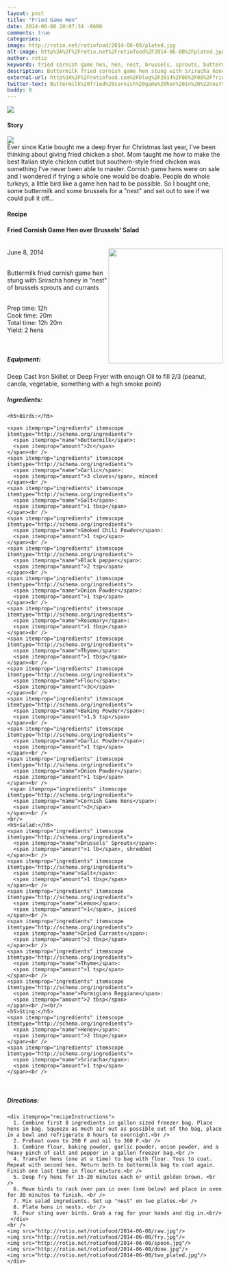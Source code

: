 ```yaml
---
layout: post
title: "Fried Game Hen"
date: 2014-06-08 20:07:34 -0600
comments: true
categories: 
image: http://rotio.net/rotiofood/2014-06-08/plated.jpg
alt-image: http%3A%2F%2Frotio.net%2Frotiofood%2F2014-06-08%2Fplated.jpg
author: rotio
keywords: fried cornish game hen, hen, nest, brussels, sprouts, buttermilk
description: Buttermilk fried cornish game hen stung with Sriracha honey in "nest" of brussels sprouts and currants
external-url: http%3A%2F%2Frotiofood.com%2Fblog%2F2014%2F06%2F08%2Ffried-game-hen%2F
twitter-text: Buttermilk%20fried%20cornish%20game%20hen%20in%20%22nest%22%20of%20brussels%20sprouts%20and%20currants%20on%20%23rotiofood
buddy: 0
---
```

<!-- more -->
<img src="http://rotio.net/rotiofood/2014-06-08/plated.jpg" />
<a href="https://plus.google.com/107103100819027957630?rel=author" style="display:none">{{page.author }}</a>

<h4>Story</b> </h4>
 <div>
	<p><img src="http://rotio.net/rotiofood/2014-06-08/two_plated.jpg"/><br/>Ever since Katie bought me a deep fryer for Christmas last year, I've been thinking about giving fried chicken a shot. Mom taught me how to make the best Italian style chicken cutlet but southern-style fried chicken was something I've never been able to master. Cornish game hens were on sale and I wondered if frying a whole one would be doable. People do whole turkeys, a little bird like a game hen had to be possible. So I bought one, some buttermilk and some brussels for a "nest" and set out to see if we could pull it off... </p>  
  </div>
<h4>Recipe</b> </h4> 
  <div itemscope itemtype="http://schema.org/Recipe" >
  <h4 itemprop="name">Fried Cornish Game Hen over Brussels' Salad</h4>
  
  <br />
    June 8, 2014</time>
  <img itemprop="image" width="267px" align="right" src="http://rotio.net/rotiofood/2014-06-08/search.jpg" />
  
  <br /><span itemprop="description">Buttermilk fried cornish game hen stung with Sriracha honey in "nest" of brussels sprouts and currants</span><br />

  <br />Prep time: <time datetime="PT12H0M" itemprop="prepTime">12h</time>
  <br />Cook time: <time datetime="PT0H20M" itemprop="cookTime">20m</time>
  <br />Total time: <time datetime="PT12H20M" itemprop="totalTime">12h 20m</time>
  <br />Yield: <span itemprop="recipeYield">2 hens</span>
  
  <br />
  <h5>Equipment:</h5>
	Deep Cast Iron Skillet or Deep Fryer with enough Oil to fill 2/3 (peanut, canola, vegetable, something with a high smoke point)
	<br/>
 <h5>Ingredients:</h5>
	
	<h5>Birds:</h5>
   
	<span itemprop="ingredients" itemscope itemtype="http://schema.org/ingredients">
      <span itemprop="name">Buttermilk</span>: 
      <span itemprop="amount">2c</span>
    </span><br />
    <span itemprop="ingredients" itemscope itemtype="http://schema.org/ingredients">
      <span itemprop="name">Garlic</span>:
      <span itemprop="amount">3 cloves</span>, minced
    </span><br />
	<span itemprop="ingredients" itemscope itemtype="http://schema.org/ingredients">
      <span itemprop="name">Salt</span>: 
      <span itemprop="amount">1 tbsp</span>
    </span><br />
	<span itemprop="ingredients" itemscope itemtype="http://schema.org/ingredients">
      <span itemprop="name">Smoked Chili Powder</span>: 
      <span itemprop="amount">1 tsp</span>
    </span><br />
	<span itemprop="ingredients" itemscope itemtype="http://schema.org/ingredients">
      <span itemprop="name">Black pepper</span>: 
      <span itemprop="amount">2 tsp</span>
    </span><br />
	<span itemprop="ingredients" itemscope itemtype="http://schema.org/ingredients">
      <span itemprop="name">Onion Powder</span>: 
      <span itemprop="amount">1 tsp</span>
    </span><br />
	<span itemprop="ingredients" itemscope itemtype="http://schema.org/ingredients">
      <span itemprop="name">Rosemary</span>: 
      <span itemprop="amount">1 tbsp</span>
    </span><br />
	<span itemprop="ingredients" itemscope itemtype="http://schema.org/ingredients">
      <span itemprop="name">Thyme</span>: 
      <span itemprop="amount">1 tbsp</span>
    </span><br />
	<span itemprop="ingredients" itemscope itemtype="http://schema.org/ingredients">
      <span itemprop="name">Flour</span>: 
      <span itemprop="amount">3c</span>
    </span><br />
	<span itemprop="ingredients" itemscope itemtype="http://schema.org/ingredients">
      <span itemprop="name">Baking Powder</span>: 
      <span itemprop="amount">1.5 tsp</span>
    </span><br />
	<span itemprop="ingredients" itemscope itemtype="http://schema.org/ingredients">
      <span itemprop="name">Garlic Powder</span>: 
      <span itemprop="amount">1 tsp</span>
    </span><br />
	<span itemprop="ingredients" itemscope itemtype="http://schema.org/ingredients">
      <span itemprop="name">Onion Powder</span>: 
      <span itemprop="amount">1 tsp</span>
    </span><br />
	 <span itemprop="ingredients" itemscope itemtype="http://schema.org/ingredients">
      <span itemprop="name">Cornish Game Hens</span>: 
      <span itemprop="amount">2</span>
    </span><br />
	<br/>
	<h5>Salad:</h5>
	<span itemprop="ingredients" itemscope itemtype="http://schema.org/ingredients">
      <span itemprop="name">Brussels' Sprouts</span>:
      <span itemprop="amount">1 lb</span>, shredded
    </span><br />
	<span itemprop="ingredients" itemscope itemtype="http://schema.org/ingredients">
      <span itemprop="name">Salt</span>:
      <span itemprop="amount">1 tbsp</span>
    </span><br />
	<span itemprop="ingredients" itemscope itemtype="http://schema.org/ingredients">
      <span itemprop="name">Lemon</span>:
      <span itemprop="amount">1</span>, juiced
    </span><br />
	<span itemprop="ingredients" itemscope itemtype="http://schema.org/ingredients">
      <span itemprop="name">Dried Currants</span>:
      <span itemprop="amount">2 tbsp</span>
    </span><br />
	<span itemprop="ingredients" itemscope itemtype="http://schema.org/ingredients">
      <span itemprop="name">Thyme</span>:
      <span itemprop="amount">1 tsp</span>
    </span><br />
	<span itemprop="ingredients" itemscope itemtype="http://schema.org/ingredients">
      <span itemprop="name">Parmigiano Reggiano</span>:
      <span itemprop="amount">2 tbsp</span>
    </span><br /><br/>
	<h5>Sting:</h5>
	<span itemprop="ingredients" itemscope itemtype="http://schema.org/ingredients">
      <span itemprop="name">Honey</span>:
      <span itemprop="amount">2 tbsp</span>
    </span><br />
	<span itemprop="ingredients" itemscope itemtype="http://schema.org/ingredients">
      <span itemprop="name">Sriracha</span>:
      <span itemprop="amount">1 tsp</span>
    </span><br />
	

	
  <br /><h5>Directions:</h5>
	
    <div itemprop="recipeInstructions">
	  1. Combine first 8 ingredients in gallon sized freezer bag. Place hens in bag. Squeeze as much air out as possible out of the bag, place in a bowl and refrigerate 8 hours to overnight.<br />
	  2. Preheat oven to 200 F and oil to 360 F.<br />
	  3. Combine flour, baking powder, garlic powder, onion powder, and a heavy pinch of salt and pepper in a gallon freezer bag.<br />
	  4. Transfer hens (one at a time) to bag with flour. Toss to coat. Repeat with second hen. Return both to buttermilk bag to coat again. Finish one last time in flour mixture.<br />
	  5. Deep fry hens for 15-20 minutes each or until golden brown. <br />
	  6. Move birds to rack over pan in oven (see below) and place in oven for 30 minutes to finish. <br />
	  7. Mix salad ingredients. Set up "nest" on two plates.<br />
	  8. Plate hens in nests. <br />
	  9. Pour sting over birds. Grab a rag for your hands and dig in.<br/>
	 </div>
	<br />
	<img src="http://rotio.net/rotiofood/2014-06-08/raw.jpg"/>
	<img src="http://rotio.net/rotiofood/2014-06-08/fry.jpg"/>
	<img src="http://rotio.net/rotiofood/2014-06-08/spoon.jpg"/>
	<img src="http://rotio.net/rotiofood/2014-06-08/done.jpg"/>
	<img src="http://rotio.net/rotiofood/2014-06-08/two_plated.jpg"/>
	</div>

</div>


